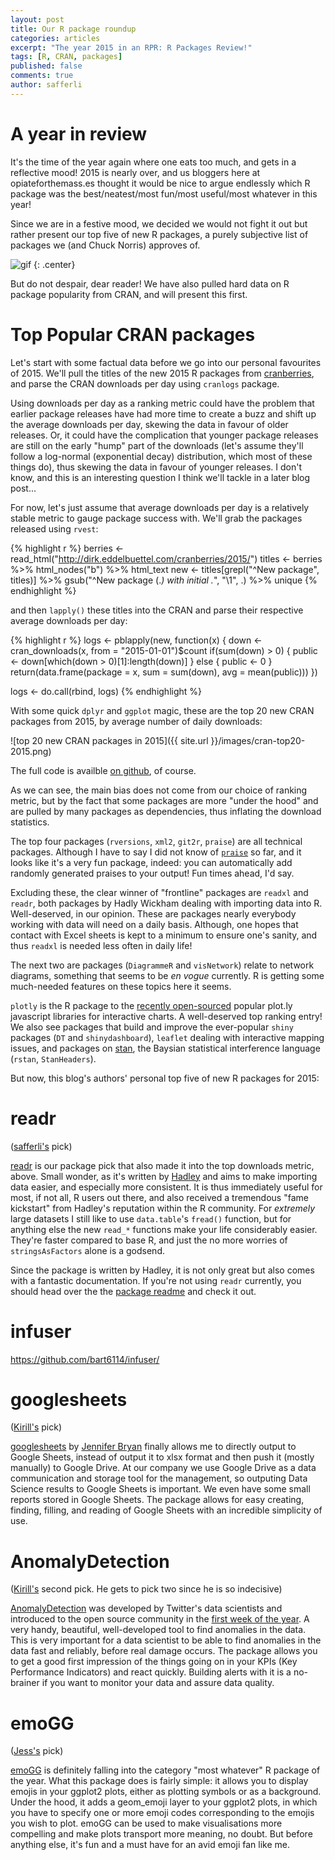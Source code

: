 ```yaml
---
layout: post
title: Our R package roundup
categories: articles
excerpt: "The year 2015 in an RPR: R Packages Review!"
tags: [R, CRAN, packages]
published: false
comments: true
author: safferli 
---
```


# A year in review

<span class = "dropcap">I</span>t's the time of the year again where one eats too much, and gets in a reflective mood! 2015 is nearly over, and us bloggers here at opiateforthemass.es thought it would be nice to argue endlessly which R package was the best/neatest/most fun/most useful/most whatever in this year! 

Since we are in a festive mood, we decided we would not fight it out but rather present our top five of new R packages, a purely subjective list of packages we (and Chuck Norris) approves of. 

![gif](http://cdn.gifbay.com/2012/11/ok_chuck_norris-12381.gif)
{: .center}

But do not despair, dear reader! We have also pulled hard data on R package popularity from CRAN, and will present this first. 


# Top Popular CRAN packages

Let's start with some factual data before we go into our personal favourites of 2015. We'll pull the titles of the new 2015 R packages from [cranberries](http://dirk.eddelbuettel.com/cranberries/), and parse the CRAN downloads per day using `cranlogs` package.  

Using downloads per day as a ranking metric could have the problem that earlier package releases have had more time to create a buzz and shift up the average downloads per day, skewing the data in favour of older releases. Or, it could have the complication that younger package releases are still on the early "hump" part of the downloads (let's assume they'll follow a log-normal (exponential decay) distribution, which most of these things do), thus skewing the data in favour of younger releases. I don't know, and this is an interesting question I think we'll tackle in a later blog post... 

For now, let's just assume that average downloads per day is a relatively stable metric to gauge package success with. We'll grab the packages released using `rvest`: 

{% highlight r %}
berries <- read_html("http://dirk.eddelbuettel.com/cranberries/2015/")
titles <- berries %>% html_nodes("b") %>% html_text
new <- titles[grepl("^New package", titles)] %>% 
  gsub("^New package (.*) with initial .*", "\\1", .) %>% unique
{% endhighlight %}

and then `lapply()` these titles into the CRAN and parse their respective average downloads per day: 

{% highlight r %}
logs <- pblapply(new, function(x) {
  down <- cran_downloads(x, from = "2015-01-01")$count 
  if(sum(down) > 0) {
    public <- down[which(down > 0)[1]:length(down)]
  } else {
    public <- 0
  }
  return(data.frame(package = x, sum = sum(down), avg = mean(public)))
})

logs <- do.call(rbind, logs) 
{% endhighlight %}

With some quick `dplyr` and `ggplot` magic, these are the top 20 new CRAN packages from 2015, by average number of daily downloads: 

<!-- too tired: change colours so that not two are next to each other -->

![top 20 new CRAN packages in 2015]({{ site.url }}/images/cran-top20-2015.png)

The full code is availble [on github](https://github.com/Quiri/quiri.github.io/blob/master/_R/scripts/topcran.R), of course. 

As we can see, the main bias does not come from our choice of ranking metric, but by the fact that some packages are more "under the hood" and are pulled by many packages as dependencies, thus inflating the download statistics. 

The top four packages (`rversions`, `xml2`, `git2r`, `praise`) are all technical packages. Although I have to say I did not know of [`praise`](https://github.com/gaborcsardi/praise) so far, and it looks like it's a very fun package, indeed: you can automatically add randomly generated praises to your output! Fun times ahead, I'd say. 

Excluding these, the clear winner of "frontline" packages are `readxl` and `readr`, both packages by Hadly Wickham dealing with importing data into R. Well-deserved, in our opinion. These are packages nearly everybody working with data will need on a daily basis. Although, one hopes that contact with Excel sheets is kept to a minimum to ensure one's sanity, and thus `readxl` is needed less often in daily life!

The next two are packages (`DiagrammeR` and `visNetwork`) relate to network diagrams, something that seems to be *en vogue* currently.  R is getting some much-needed features on these topics here it seems. 

`plotly` is the R package to the [recently open-sourced](https://plot.ly/javascript/open-source-announcement/) popular plot.ly javascript libraries for interactive charts. A well-deserved top ranking entry! We also see packages that build and improve the ever-popular `shiny` packages (`DT` and `shinydashboard`), `leaflet` dealing with interactive mapping issues, and packages on [stan](http://mc-stan.org/), the Baysian statistical interference language (`rstan`, `StanHeaders`). 

But now, this blog's authors' personal top five of new R packages for 2015: 


# readr

([safferli's](/authors/#safferli) pick)

[readr](https://github.com/hadley/readr) is our package pick that also made it into the top downloads metric, above. Small wonder, as it's written by [Hadley](http://had.co.nz/) and aims to make importing data easier, and especially more consistent. It is thus immediately useful for most, if not all, R users out there, and also received a tremendous "fame kickstart" from Hadley's reputation within the R community. For *extremely* large datasets I still like to use `data.table`'s `fread()` function, but for anything else the new `read_*` functions make your life considerably easier. They're faster compared to base R, and just the no more worries of `stringsAsFactors` alone is a godsend. 

Since the package is written by Hadley, it is not only great but also comes with a fantastic documentation. If you're not using `readr` currently, you should head over the the [package readme](https://github.com/hadley/readr/blob/master/README.md) and check it out. 


# infuser 

<!-- yuki -->

https://github.com/bart6114/infuser/


# googlesheets 

([Kirill's](/authors/#kirill) pick)

[googlesheets](https://github.com/jennybc/googlesheets) by [Jennifer Bryan](http://www.stat.ubc.ca/~jenny/) finally allows me to directly output to Google Sheets, instead of output it to xlsx format and then push it (mostly manually) to Google Drive. At our company we use Google Drive as a data communication and storage tool for the management, so outputing Data Science results to Google Sheets is important. We even have some small reports stored in Google Sheets. The package allows for easy creating, finding, filling, and reading of Google Sheets with an incredible simplicity of use.


# AnomalyDetection 

([Kirill's](/authors/#kirill) second pick. He gets to pick two since he is so indecisive)

[AnomalyDetection](https://github.com/twitter/AnomalyDetection) was developed by Twitter's data scientists and introduced to the open source community in the [first week of the year](https://blog.twitter.com/2015/introducing-practical-and-robust-anomaly-detection-in-a-time-series). A very handy, beautiful, well-developed tool to find anomalies in the data. This is very important for a data scientist to be able to find anomalies in the data fast and reliably, before real damage occurs. The package allows you to get a good first impression of the things going on in your KPIs (Key Performance Indicators) and react quickly. Building alerts with it is a no-brainer if you want to monitor your data and assure data quality.


# emoGG 

([Jess's](/authors/#jess) pick)

[emoGG](https://github.com/dill/emoGG) is definitely falling into the category "most whatever" R package of the year. What this package does is fairly simple: it allows you to display emojis in your ggplot2 plots, either as plotting symbols or as a background. Under the hood, it adds a geom_emoji layer to your ggplot2 plots, in which you have to specify one or more emoji codes corresponding to the emojis you wish to plot. emoGG can be used to make visualisations more compelling and make plots transport more meaning, no doubt. But before anything else, it's fun and a must have for an avid emoji fan like me.
